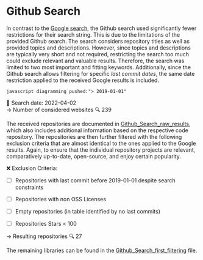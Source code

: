 # Github Search

In contrast to the [Google search](../Google/), the Github search used significantly fewer restrictions for their search string. 
This is due to the limitations of the provided Github search.
The search considers repository titles as well as provided topics and descriptions.
However, since topics and descriptions are typically very short and not required, restricting the search too much could exclude relevant and valuable results.
Therefore, the search was limited to two most important and fitting keywords.
Additionally, since the Github search allows filtering for specific _last commit dates_, the same date restriction applied to the received Google results is included. 

```
javascript diagramming pushed:"> 2019-01-01"
```

:calendar: Search date: 2022-04-02</br>
&#8594; Number of considered websites :mag: 239

The received repositories are documented in [Github_Search_raw_results](0_Github_Search_raw_results.md), which also includes additional information based on the respective code repository.
The repositories are then further filtered with the following exclusion criteria that are almost identical to the ones applied to the Google results. 
Again, to ensure that the individual repository projects are relevant, comparatively up-to-date, open-source, and enjoy certain popularity.   

:x: Exclusion Criteria:

- [ ] Repositories with last commit before 2019-01-01 despite search constraints
- [ ] Repositories with non OSS Licenses 
- [ ] Empty repositories (in table identified by no last commits)
- [ ] Repositories Stars < 100


&#8594; Resulting repositories :mag: 27

The remaining libraries can be found in the [Github_Search_first_filtering](1_Github_Search_first_filtering.md) file.
